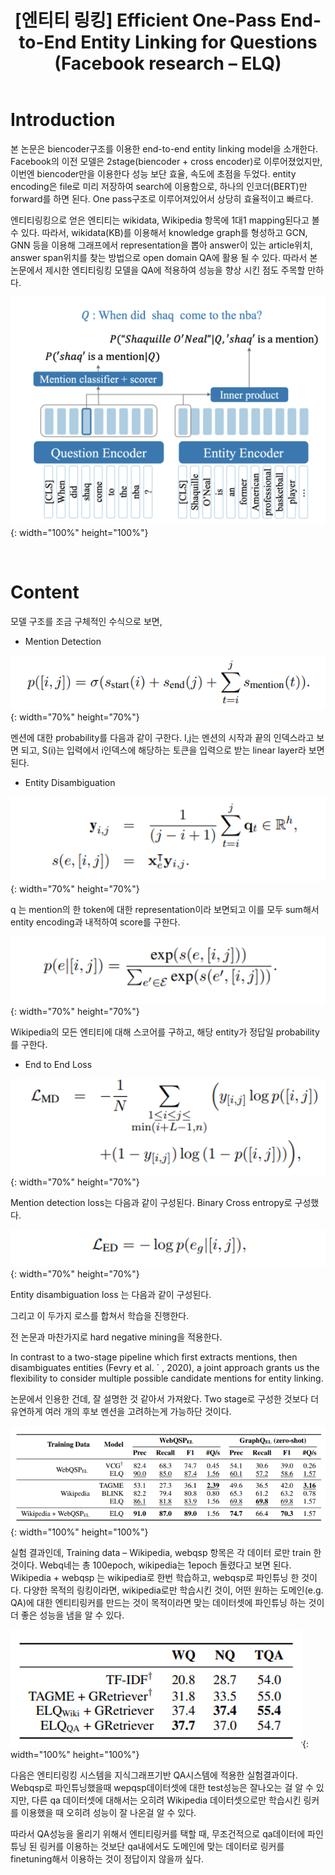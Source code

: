 ﻿---
title:  "[엔티티 링킹] Efficient One-Pass End-to-End Entity Linking for Questions (Facebook research – ELQ)"
excerpt: "Efficient One-Pass End-to-End Entity Linking for Questions (Facebook research – ELQ)  논문 소개"
toc: true
toc_sticky: true
header:
  teaser: /assets/images/logo.jpg

categories:
  - Entity Linking
tags:
  - Entity Linking
  - Entity Disambiguation
  - 개체 연결
  - 중의성 해소
last_modified_at: 2021-02-22T08:06:00-05:00
---
# Introduction

본 논문은 biencoder구조를 이용한 end-to-end entity linking model을 소개한다. Facebook의 이전 모델은 2stage(biencoder + cross encoder)로 이루어졌었지만, 이번엔 biencoder만을 이용한다 성능 보단 효율, 속도에 초점을 두었다. entity encoding은 file로 미리 저장하여 search에 이용함으로, 하나의 인코더(BERT)만 forward를 하면 된다. One pass구조로 이루어져있어서 상당히 효율적이고 빠르다.

엔티티링킹으로 얻은 엔티티는 wikidata, Wikipedia 항목에 1대1 mapping된다고 볼 수 있다. 따라서, wikidata(KB)를 이용해서 knowledge graph를 형성하고 GCN, GNN 등을 이용해 그래프에서 representation을 뽑아 answer이 있는 article위치, answer span위치를 찾는 방법으로 open domain QA에 활용 될 수 있다. 따라서 본 논문에서 제시한 엔티티링킹 모델을 QA에 적용하여 성능을 향상 시킨 점도 주목할 만하다.


![png](/images/el2/1.PNG "그림1"){: width="100%" height="100%"}  

<br>


# Content

모델 구조를 조금 구체적인 수식으로 보면,

- Mention Detection

![png](/images/el2/2.PNG "그림1"){: width="70%" height="70%"}  


멘션에 대한 probability를 다음과 같이 구한다. I,j는 멘션의 시작과 끝의 인덱스라고 보면 되고, S(i)는 입력에서 i인덱스에 해당하는 토큰을 입력으로 받는 linear layer라 보면 된다.

- Entity Disambiguation

![png](/images/el2/3.PNG "그림1"){: width="70%" height="70%"}  

q 는 mention의 한 token에 대한 representation이라 보면되고 이를 모두 sum해서 entity encoding과 내적하여 score를 구한다.

![png](/images/el2/4.PNG "그림1"){: width="70%" height="70%"}  

Wikipedia의 모든 엔티티에 대해 스코어를 구하고, 해당 entity가 정답일 probability를 구한다.


- End to End Loss

![png](/images/el2/5.PNG "그림1"){: width="70%" height="70%"}  

Mention detection loss는 다음과 같이 구성된다. Binary Cross entropy로 구성했다.

![png](/images/el2/6.PNG "그림1"){: width="70%" height="70%"}  

Entity disambiguation loss 는 다음과 같이 구성된다.

그리고 이 두가지 로스를 합쳐서 학습을 진행한다.

전 논문과 마찬가지로 hard negative mining을 적용한다.

In contrast to a two-stage pipeline which first extracts mentions, then disambiguates entities (Fevry et al. ´ , 2020), a joint approach grants us the flexibility to consider multiple possible candidate mentions for entity linking.

논문에서 인용한 건데, 잘 설명한 것 같아서 가져왔다. Two stage로 구성한 것보다 더 유연하게 여러 개의 후보 멘션을 고려하는게 가능하단 것이다.

![png](/images/el2/7.PNG "그림1"){: width="100%" height="100%"}  

실험 결과인데, Training data – Wikipedia, webqsp 항목은 각 데이터 로만 train 한 것이다. Webq네는 총 100epoch, wikipedia는 1epoch 돌렸다고 보면 된다.
Wikipedia + webqsp 는 wikipedia로 한번 학습하고, webqsp로 파인튜닝 한 것이다.
다양한 목적의 링킹이라면, wikipedia로만 학습시킨 것이, 어떤 원하는 도메인(e.g. QA)에 대한 엔티티링커를 만드는 것이 목적이라면 맞는 데이터셋에 파인튜닝 하는 것이 더 좋은 성능을 냄을 알 수 있다.

![png](/images/el2/8.PNG "그림1"){: width="100%" height="100%"}  

다음은 엔티티링킹 시스템을 지식그래프기반 QA시스템에 적용한 실험결과이다. Webqsp로 파인튜닝했을때 wepqsp데이터셋에 대한 test성능은 잘나오는 걸 알 수 있지만, 다른 qa 데이터셋에 대해서는 오히려 Wikipedia 데이터셋으로만 학습시킨 링커를 이용했을 때 오히려 성능이 잘 나온걸 알 수 있다. 

따라서 QA성능을 올리기 위해서 엔티티링커를 택할 때, 무조건적으로 qa데이터에 파인튜닝 된 링커를 이용하는 것보단 qa내에서도 도메인에 맞는 데이터로 링커를 finetuning해서 이용하는 것이 정답이지 않을까 싶다.
